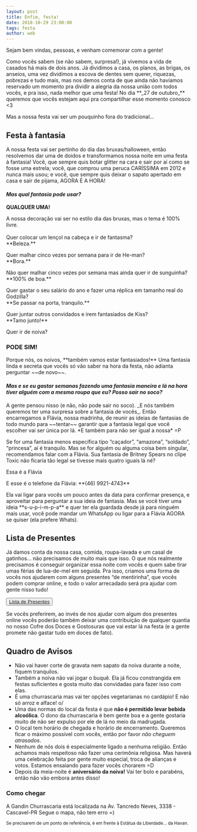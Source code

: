 ```yaml
---
layout: post
title: Enfim, festa!
date: 2018-10-29 23:00:00
tags: festa
author: web
---
```


<p>Sejam bem vindas, pessoas, e venham comemorar com a gente!</p>

<p>Como vocês sabem (se não sabem, surpresa!), já vivemos a vida de casados há mais de dois anos. Já dividimos a casa, os planos, as brigas, os anseios, uma vez dividimos a escova de dentes sem querer, riquezas, pobrezas e tudo mais, mas nos demos conta de que ainda não havíamos reservado um momento pra dividir a alegria da nossa união com todos vocês, e pra isso, nada melhor que uma festa!
No dia **_27 de outubro_** queremos que vocês estejam aqui pra compartilhar esse momento conosco <3</p>

<p>Mas a nossa festa vai ser um pouquinho fora do tradicional…</p>

## Festa à fantasia

<p>A nossa festa vai ser pertinho do dia das bruxas/halloween, então resolvemos dar uma de doidos e transformamos nossa noite em uma festa à fantasia! Você, que sempre quis botar glitter na cara e sair por aí como se fosse uma estrela; você, que comprou uma peruca CARÍSSIMA em 2012 e nunca mais usou; e você, que sempre quis deixar o sapato apertado em casa e sair de pijama, AGORA É A HORA!</P>

#### *Mas qual fantasia pode usar?*

**QUALQUER UMA!**<br/>
<p>
A nossa decoração vai ser no estilo dia das bruxas, mas o tema é 100% livre. <br/><br/>
Quer colocar um lençol na cabeça e ir de fantasma?<br/>
**Beleza.**<br/></p>
<p>
Quer malhar cinco vezes por semana para ir de He-man?<br/>
**Bora.**<br/></p>
<p>
Não quer malhar cinco vezes por semana mas ainda quer ir de sunguinha?<br/>
**100% de boa.**<br/></p>
<p>
Quer gastar o seu salário do ano e fazer uma réplica em tamanho real do Godzilla?<br/>
**Se passar na porta, tranquilo.**<br/></p>
<p>
Quer juntar outros convidados e irem fantasiados de Kiss?<br/>
**Tamo junto!**<br/></p>

Quer ir de noiva?
### PODE SIM!

<amp-img src="{{ site.baseurl }}assets/images/noivo460.png" width="1000" height="801" layout="responsive" alt="aquela foto do pai que se fantasia todo dia que o onibus passa busca o muleque pra escola e hoje tava vestido de noiva" class="mb3"></amp-img>

<p>Porque nós, os noivos, **também vamos estar fantasiados!** Uma fantasia linda e secreta que vocês só vão saber na hora da festa, não adianta perguntar ~~de novo~~.</p>

#### *Mas e se eu gastar semanas fazendo uma fantasia maneira e lá na hora tiver alguém com a mesma roupa que eu? Posso sair no soco?*

<p>A gente pensou nisso (e não, não pode sair no soco). _E nós também queremos ter uma surpresa sobre a fantasia de vocês_. Então encarregamos a Flávia, nossa madrinha, de reunir as ideias de fantasias de todo mundo para ~~tentar~~ garantir que a fantasia legal que você escolher vai ser única por lá. *E também para não ser igual a nossa* =P </p>
<p>Se for uma fantasia menos específica tipo “caçador”, “amazona”, “soldado”, “princesa”, aí é tranquilo. Mas se for alguém ou alguma coisa bem singular, recomendamos falar com a Flávia. Sua fantasia de Britney Spears no clipe Toxic não ficaria tão legal se tivesse mais quatro iguais lá né?</p>

<p class="center-text"> Essa é a Flávia</p>
<amp-img src="{{ site.baseurl }}assets/images/pedoflaviaResize.png" width="1600" height="960" layout="responsive" alt="foto da flávia usando uma touquinha do pedobear" class="mb3"></amp-img>

<p class="center-text"> E esse é o telefone da Flávia: **(46) 9921-4743**</p>

<p>Ela vai ligar para vocês um pouco antes da data para confirmar presença, e aproveitar para perguntar a sua ideia de fantasia. Mas se você tiver uma ideia **s-u-p-i-m-p-a** e quer ter ela guardada desde já para ninguém mais usar, você pode mandar um WhatsApp ou ligar para a Flávia AGORA se quiser (ela prefere Whats).</p>

## Lista de Presentes

<p> Já damos conta da nossa casa, comida, roupa-lavada e um casal de gatinhos… não precisamos de muito mais que isso. O que nós realmente precisamos é conseguir organizar essa noite com vocês e quem sabe tirar umas férias de lua-de-mel em seguida. Pra isso, criamos uma forma de vocês nos ajudarem com alguns presentes “de mentirinha”, que vocês podem comprar online, e todo o valor arrecadado será pra ajudar com gente nisso tudo!</p>
<div class="flex flex-column mb2 items-center">
  <button class="ampstart-btn purple-btn">
    <a title="Lista de Presentes" class="white-text" href="https://wedy.com/sarah-cris/presentes">Lista de Presentes</a>
  </button>
</div>

<p>Se vocês preferirem, ao invés de nos ajudar com algum dos presentes online vocês poderão também deixar uma contribuição de qualquer quantia no nosso Cofre dos Doces e Gostosuras que vai estar lá na festa (e a gente promete não gastar tudo em doces de fato).</p>

## Quadro de Avisos

- Não vai haver corte de gravata nem sapato da noiva durante a noite, fiquem tranquilos. 
- Também a noiva não vai jogar o buquê. Ela já ficou constrangida em festas suficientes e gosta muito das convidadas para fazer isso com elas.
- É uma churrascaria mas vai ter opções vegetarianas no cardápio! E não só arroz e alface! o/
- Uma das normas do local da festa é que **não é permitido levar bebida alcoólica**. O dono da churrascaria é bem gente boa e a gente gostaria muito de não ser expulso por ele de lá no meio da madrugada.
- O local tem horário de chegada e horário de encerramento. Queremos ficar o máximo possível com vocês, então por favor *não cheguem atrasados*. 
- Nenhum de nós dois é especialmente ligado a nenhuma religião. Então achamos mais respeitoso não fazer uma cerimônia religiosa. Mas haverá uma celebração feita por gente muito especial, troca de alianças e votos. Estamos ensaiando para fazer vocês chorarem =D
- Depois da meia-noite é **aniversário da noiva!** Vai ter bolo e parabéns, então não vão embora antes disso!

### Como chegar

A Gandin Churrascaria está localizada na Av. Tancredo Neves, 3338 - Cascavel-PR
Segue o mapa, não tem erro =)
<amp-iframe 
  width="666"
  height="400"
  layout="responsive"
  sandbox="allow-scripts allow-same-origin allow-popups"
  frameborder="0"
  src="https://www.google.com/maps/embed/v1/place?key=AIzaSyBij_TLl1C69MZkj_8WZ0GwZpQ2PI37_co&q=place_id:ChIJh-lJCJXW85QRZyWGKyKpv_w">
  <amp-img placeholder layout="fill"
      src="../assets/images/maps_placeholder.png"></amp-img>
</amp-iframe>

<sub> Se precisarem de um ponto de referência, é em frente à Estátua da Liberdade... da Havan.</sub>











 